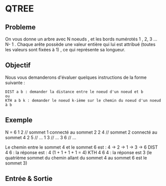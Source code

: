 # QTREE

## Probleme
On vous donne un arbre avec N noeuds , et les bords numérotés 1 , 2, 3 ... N- 1 . Chaque arête possède une valeur entière qui lui est attribué (toutes les valeurs sont fixées à 1) , ce qui représente sa longueur.

## Objectif

Nous vous demanderons d'évaluer quelques instructions de la forme suivante :

    DIST a b : demander la distance entre le noeud d'un noeud et b
    ou
    KTH a b k : demander le noeud k-ième sur le chemin du noeud d'un noeud à b


## Exemple

N = 6
1 2 // sommet 1 connecté au sommet 2
2 4 // sommet 2 connecté au sommet 4
2 5 // ...
1 3 // ...
3 6 // ...

Le chemin entre le sommet 4 et le sommet 6 est : 4 -> 2 -> 1 -> 3 -> 6
DIST 4 6 : la réponse est : 4 (1 + 1 + 1 + 1 = 4)
KTH 4 6 4 : la réponse est 3 (le quatrième sommet du chemin allant du sommet 4 au sommet 6 est le sommet 3)

## Entrée & Sortie

